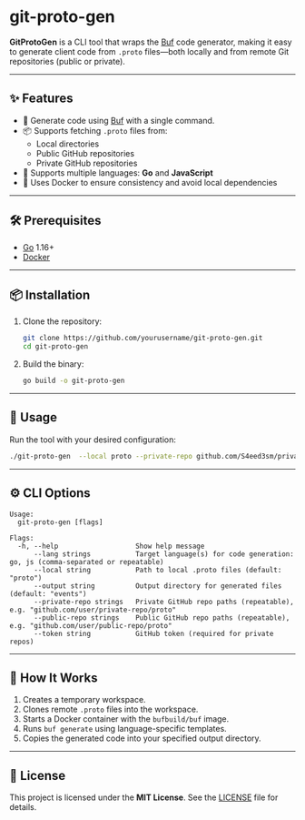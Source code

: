 # git-proto-gen

**GitProtoGen** is a CLI tool that wraps the [Buf](https://buf.build) code generator, making it easy to generate client code from `.proto` files—both locally and from remote Git repositories (public or private).

---

## ✨ Features

- 🚀 Generate code using [Buf](https://buf.build) with a single command.
- 📦 Supports fetching `.proto` files from:
  - Local directories
  - Public GitHub repositories
  - Private GitHub repositories
- 🧬 Supports multiple languages: **Go** and **JavaScript**
- 🐳 Uses Docker to ensure consistency and avoid local dependencies

---

## 🛠️ Prerequisites

- [Go](https://golang.org/) 1.16+
- [Docker](https://www.docker.com/)

---

## 📦 Installation

1. Clone the repository:

   ```bash
   git clone https://github.com/yourusername/git-proto-gen.git
   cd git-proto-gen
   ```

2. Build the binary:

   ```bash
   go build -o git-proto-gen
   ```

---

## 🚀 Usage

Run the tool with your desired configuration:

```bash
./git-proto-gen  --local proto --private-repo github.com/S4eed3sm/private-test-proto/proto --public-repo github.com/S4eed3sm/public-test-proto/proto/greeting.proto  --public-repo github.com/S4eed3sm/public-test-proto/proto/greeting_service.proto   --lang go --lang js --token $GITHUB_TOKEN
```

---

## ⚙️ CLI Options

```
Usage:
  git-proto-gen [flags]

Flags:
  -h, --help                   Show help message
      --lang strings           Target language(s) for code generation: go, js (comma-separated or repeatable)
      --local string           Path to local .proto files (default: "proto")
      --output string          Output directory for generated files (default: "events")
      --private-repo strings   Private GitHub repo paths (repeatable), e.g. "github.com/user/private-repo/proto"
      --public-repo strings    Public GitHub repo paths (repeatable), e.g. "github.com/user/public-repo/proto"
      --token string           GitHub token (required for private repos)
```

---

## 🧬 How It Works

1. Creates a temporary workspace.
2. Clones remote `.proto` files into the workspace.
3. Starts a Docker container with the `bufbuild/buf` image.
4. Runs `buf generate` using language-specific templates.
5. Copies the generated code into your specified output directory.

---

## 📄 License

This project is licensed under the **MIT License**. See the [LICENSE](LICENSE) file for details.
